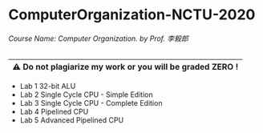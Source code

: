 # ComputerOrganization-NCTU-2020

###### Course Name: Computer Organization. by Prof. 李毅郎
|:warning: **Do not plagiarize my work or you will be graded ZERO !**|
|-|


* Lab 1 32-bit ALU
* Lab 2 Single Cycle CPU - Simple Edition
* Lab 3 Single Cycle CPU - Complete Edition
* Lab 4 Pipelined CPU
* Lab 5 Advanced Pipelined CPU


